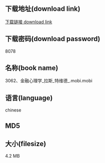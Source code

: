 ## 下载地址(download link)
[下载链接 download link](https://tutu365.netlify.app/?s=3062%E3%80%81%E9%87%91%E8%9E%8D%E5%BF%83%E7%90%86%E5%AD%A6_%E6%8B%89%E6%96%AF_%E7%89%B9%E7%BB%B4%E5%BE%B7_.mobi)

## 下载密码(download password)
8078

## 名称(book name)
3062、金融心理学_拉斯_特维德_.mobi.mobi

## 语言(language)
chinese

## MD5


## 大小(filesize)
4.2 MB
